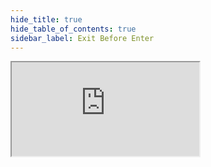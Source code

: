 ```yaml
---
hide_title: true
hide_table_of_contents: true
sidebar_label: Exit Before Enter
---
```


<iframe src="https://stackblitz.com/edit/nextjs-dc1m4i?file=pages/index.tsx" className="stackblitz" />
